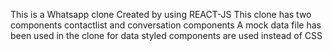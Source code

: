 This is a Whatsapp clone Created by using REACT-JS
This clone has two components contactlist and conversation components
A mock data file has been used in the clone for data 
styled components are used instead of CSS
 
